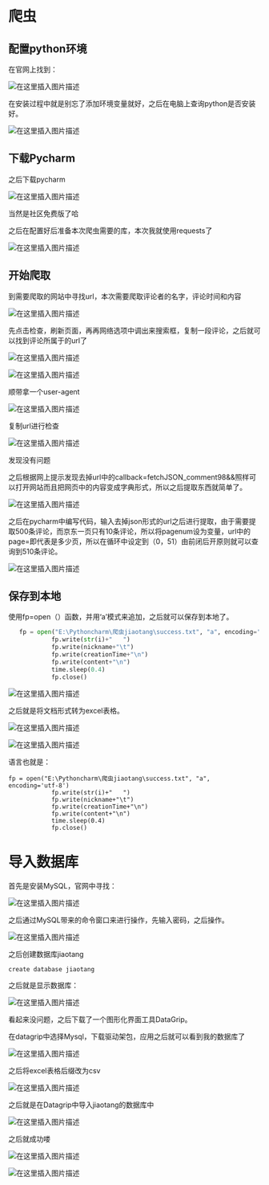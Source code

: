 # 爬虫

## 配置python环境

在官网上找到：

![在这里插入图片描述](https://img-blog.csdnimg.cn/47dd83eb9f1d423cb03f4ee8a81624b2.png#pic_center)

在安装过程中就是别忘了添加环境变量就好，之后在电脑上查询python是否安装好。

![在这里插入图片描述](https://img-blog.csdnimg.cn/0c8bfd04184b4df594745ff6c32dd90d.png#pic_center)

## 下载Pycharm

之后下载pycharm

![在这里插入图片描述](https://img-blog.csdnimg.cn/128c36a148704f23a12745354aa48f87.png#pic_center)

当然是社区免费版了哈

之后在配置好后准备本次爬虫需要的库，本次我就使用requests了

![在这里插入图片描述](https://img-blog.csdnimg.cn/80e008b410fd494ba5ecb34c2499f3ab.png#pic_center)

## 开始爬取

到需要爬取的网站中寻找url，本次需要爬取评论者的名字，评论时间和内容

![在这里插入图片描述](https://img-blog.csdnimg.cn/8b154d8bfcb949d2b86675ac044c612b.png#pic_center)

先点击检查，刷新页面，再再网络选项中调出来搜索框，复制一段评论，之后就可以找到评论所属于的url了

![在这里插入图片描述](https://img-blog.csdnimg.cn/2cc4d6a1ec3040bba1029aad26c91174.png#pic_center)

![在这里插入图片描述](https://img-blog.csdnimg.cn/b3c9debfb4c944a38168b3dd17fc9f48.png#pic_center)

顺带拿一个user-agent

![在这里插入图片描述](https://img-blog.csdnimg.cn/6dad78d201ef400caa81ab0d3adc8bf0.png#pic_center)

复制url进行检查

![在这里插入图片描述](https://img-blog.csdnimg.cn/e4d144d5ca6c413385e92d8555bd810d.png#pic_center)

发现没有问题

之后根据网上提示发现去掉url中的callback=fetchJSON_comment98&&照样可以打开网站而且把网页中的内容变成字典形式，所以之后提取东西就简单了。

![在这里插入图片描述](https://img-blog.csdnimg.cn/c7bec609cb8e48119a70f11493bd4194.png#pic_center)

之后在pycharm中编写代码，输入去掉json形式的url之后进行提取，由于需要提取500条评论，而京东一页只有10条评论，所以将pagenum设为变量，url中的page=即代表是多少页，所以在循环中设定到（0，51）由前闭后开原则就可以查询到510条评论。

![在这里插入图片描述](https://img-blog.csdnimg.cn/cc1c1757f71c40a085537aab7a14e28d.png#pic_center)

## 保存到本地

使用fp=open（）函数，并用‘a’模式来追加，之后就可以保存到本地了。

```python
   fp = open("E:\Pythoncharm\爬虫jiaotang\success.txt", "a", encoding='utf-8')
            fp.write(str(i)+"   ")
            fp.write(nickname+"\t")
            fp.write(creationTime+"\n")
            fp.write(content+"\n")
            time.sleep(0.4)
            fp.close()
```

![在这里插入图片描述](https://img-blog.csdnimg.cn/2f67b44ddc804eca9511352cc47dafad.png#pic_center)

之后就是将文档形式转为excel表格。

![在这里插入图片描述](https://img-blog.csdnimg.cn/140900cfabad4ecf86b623c373b12c37.png#pic_center)

![在这里插入图片描述](https://img-blog.csdnimg.cn/c3d508fc6c43474a925355a13926e297.png#pic_center)

语言也就是：

```
fp = open("E:\Pythoncharm\爬虫jiaotang\success.txt", "a", encoding='utf-8')
            fp.write(str(i)+"   ")
            fp.write(nickname+"\t")
            fp.write(creationTime+"\n")
            fp.write(content+"\n")
            time.sleep(0.4)
            fp.close()
```

# 导入数据库



首先是安装MySQL，官网中寻找：

![在这里插入图片描述](https://img-blog.csdnimg.cn/eafb221ab973427aa908675d320d9bd5.png#pic_center)

之后通过MySQL带来的命令窗口来进行操作，先输入密码，之后操作。

![在这里插入图片描述](https://img-blog.csdnimg.cn/78e602a83a6741e1857533c067757c67.png#pic_center)

之后创建数据库jiaotang

`create database jiaotang`

之后就是显示数据库：

![在这里插入图片描述](https://img-blog.csdnimg.cn/13d5a4f6ad6a462b8df50f6f226a53a4.png#pic_center)

看起来没问题，之后下载了一个图形化界面工具DataGrip。

在datagrip中选择Mysql，下载驱动架包，应用之后就可以看到我的数据库了

![在这里插入图片描述](https://img-blog.csdnimg.cn/8b127f6621d44ec297bc84f93a925528.png#pic_center)

之后将excel表格后缀改为csv

![在这里插入图片描述](https://img-blog.csdnimg.cn/637ada32c61642d4a1725202c119a701.png#pic_center)

之后就是在Datagrip中导入jiaotang的数据库中

![在这里插入图片描述](https://img-blog.csdnimg.cn/f26f42bf448f4bb797828bbe278ce83c.png#pic_center)

之后就成功喽

![在这里插入图片描述](https://img-blog.csdnimg.cn/77538f5c1c1846c88f787aea87ce5a8b.png#pic_center)

![在这里插入图片描述](https://img-blog.csdnimg.cn/75f6bbd88c694d8cb61752d4691249ed.png#pic_center)
